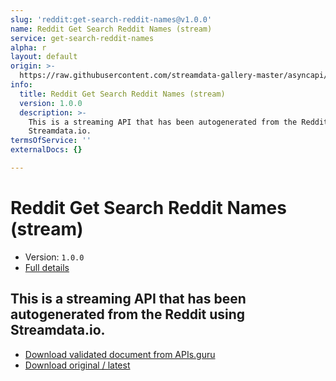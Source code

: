 ```yaml
---
slug: 'reddit:get-search-reddit-names@v1.0.0'
name: Reddit Get Search Reddit Names (stream)
service: get-search-reddit-names
alpha: r
layout: default
origin: >-
  https://raw.githubusercontent.com/streamdata-gallery-master/asyncapi/master/_listings/reddit/reddit-get-search-reddit-names-stream-async.md
info:
  title: Reddit Get Search Reddit Names (stream)
  version: 1.0.0
  description: >-
    This is a streaming API that has been autogenerated from the Reddit using
    Streamdata.io.
termsOfService: ''
externalDocs: {}

---
```

# Reddit Get Search Reddit Names (stream)

* Version: `1.0.0`
* [Full details](../html/reddit:get-search-reddit-names@v1.0.0.html)



## This is a streaming API that has been autogenerated from the Reddit using Streamdata.io.



* [Download validated document from APIs.guru](https://raw.githubusercontent.com/APIs-guru/asyncapi-directory/master/docs/APIs/reddit%3Aget-search-reddit-names%40v1.0.0.yaml)
* [Download original / latest](https://raw.githubusercontent.com/streamdata-gallery-master/asyncapi/master/_listings/reddit/reddit-get-search-reddit-names-stream-async.md)

<script type="application/ld+json">
{
  "@context": "http://schema.org/",
  "@type": "WebAPI",
  "description": "This is a streaming API that has been autogenerated from the Reddit using Streamdata.io.",
  "documentation": "",

  "name": "Reddit Get Search Reddit Names (stream)"
}
</script>
